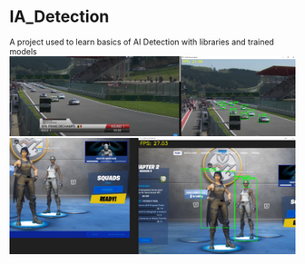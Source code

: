 # IA_Detection
A project used to learn basics of AI Detection with libraries and trained models
![detection_cars](./detect_cars.png)
![detect_fortnite](./detect_fortnite.png)